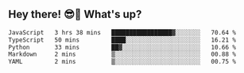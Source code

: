 ## Hey there! 😎👋 What's up?

<!--START_SECTION:waka-->

```txt
JavaScript   3 hrs 38 mins   █████████████████▓░░░░░░░   70.64 %
TypeScript   50 mins         ████░░░░░░░░░░░░░░░░░░░░░   16.21 %
Python       33 mins         ██▓░░░░░░░░░░░░░░░░░░░░░░   10.66 %
Markdown     2 mins          ▒░░░░░░░░░░░░░░░░░░░░░░░░   00.88 %
YAML         2 mins          ▒░░░░░░░░░░░░░░░░░░░░░░░░   00.75 %
```

<!--END_SECTION:waka-->
